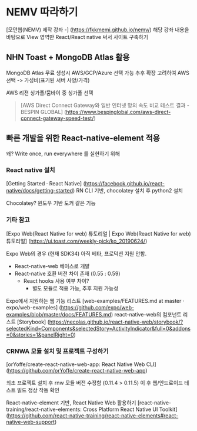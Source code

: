 # NEMV 따라하기
[모던웹(NEMV) 제작 강좌 -] (https://fkkmemi.github.io/nemv/)
해당 강좌 내용을 바탕으로 View 영역만 React/React native 써서 사이트 구축하기

## NHN Toast + MongoDB Atlas 활용

MongoDB Atlas 무료 생성시 AWS/GCP/Azure 선택 가능
추후 확장 고려하여 AWS 선택 -> 가성비(표기된 서버 사양/가격)

AWS 리젼 싱가폴/뭄바이 중 싱가폴 선택
> [AWS Direct Connect Gateway와 일반 인터넷 망의 속도 비교 테스트 결과 - BESPIN GLOBAL] (https://www.bespinglobal.com/aws-direct-connect-gateway-speed-test/)

## 빠른 개발을 위한 React-native-element 적용
왜?
Write once, run everywhere 를 실현하기 위해

### React native 설치
[Getting Started · React Native] (https://facebook.github.io/react-native/docs/getting-started)
RN CLI 기반, chocolatey 설치 후 python2 설치

Chocolatey?
윈도우 기반 도커 같은 기능

### 기타 참고
[Expo Web(React Native for web) 튜토리얼 | Expo Web(React Native for web) 튜토리얼] (https://ui.toast.com/weekly-pick/ko_20190624/)

Expo Web의 경우 (현재 SDK34) 아직 베타, 프로덕션 지원 안함.
- React-native-web 베이스로 개발
- React-native 호환 버전 차이 존재 (0.55 : 0.59)
  - React hooks 사용 여부 차이?
    - 별도 모듈로 적용 가능, 추후 지원 가능성

Expo에서 지원하는 웹 기능 리스트
[web-examples/FEATURES.md at master · expo/web-examples] (https://github.com/expo/web-examples/blob/master/docs/FEATURES.md)
react-native-web의 컴포넌트 리스트
[Storybook] (https://necolas.github.io/react-native-web/storybook/?selectedKind=Components&selectedStory=ActivityIndicator&full=0&addons=0&stories=1&panelRight=0)


### CRNWA 모듈 설치 및 프로젝트 구성하기
[orYoffe/create-react-native-web-app: React Native Web CLI] (https://github.com/orYoffe/create-react-native-web-app)

최초 프로젝트 설치 후 rnw 모듈 버전 수정함 (0.11.4 > 0.11.5)
이 후 웹/안드로이드 테스트 빌드 정상 작동 확인


React-native-element 기반, React Native Web 활용하기
[react-native-training/react-native-elements: Cross Platform React Native UI Toolkit] (https://github.com/react-native-training/react-native-elements#react-native-web-support)




